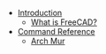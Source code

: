 * [Introduction](user-documentation/README.md) 
  * [What is FreeCAD?](user-documentation/about.md)
* [Command Reference](command-reference/README.md) 
  * [Arch Mur](command-reference/Arch_Wall.md)